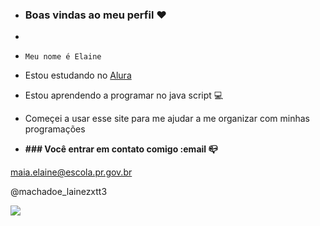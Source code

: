 - ### Boas vindas ao meu perfil ❤️
- 
- ```Meu nome é Elaine``` 
- Estou estudando no [Alura](https://www.alura.com.br)
- Estou aprendendo a programar no java script 💻 
- Começei a usar esse site para me ajudar a me organizar com minhas programações

- **### Você entrar em contato comigo :email 📪**

maia.elaine@escola.pr.gov.br

 @machadoe_lainezxtt3

 ![](https://tenor.com/j87GUqmX2m6.gif)
 
